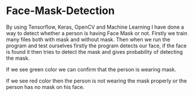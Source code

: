 # Face-Mask-Detection
By using Tensorflow, Keras, OpenCV and Machine Learning I have done a way to detect whether a person is having Face Mask or not. 
Firstly we train many files both with mask and without mask.
Then when we run the program and test ourselves firstly the program detects our face, if the face is found it then tries to detect the mask and gives probability of detecting the mask. 

If we see green color we can confirm that the person is wearing mask.

If we see red color then the person is not wearing the mask properly or the person has no mask on his face.
